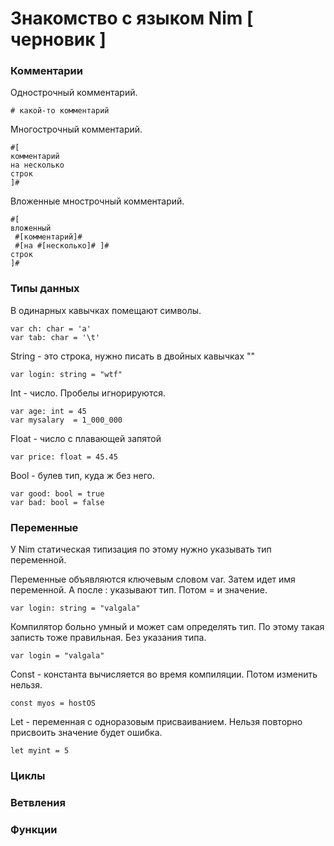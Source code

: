 # Знакомство с языком Nim [ черновик ]

### Комментарии

Однострочный комментарий.
```
# какой-то комментарий
```
Многострочный комментарий.
```
#[
комментарий
на несколько
строк
]#
```
Вложенные мнострочный комментарий.
```
#[
вложенный
 #[комментарий]#
 #[на #[несколько]# ]#
строк
]#

```

### Типы данных

В одинарных кавычках помещают символы.
```
var ch: char = 'a'
var tab: char = '\t'
```
String - это строка, нужно писать в двойных кавычках ""
```
var login: string = "wtf"
```
Int - число.
Пробелы игнорируются.
```
var age: int = 45
var mysalary  = 1_000_000
```
Float - число с плавающей запятой
```
var price: float = 45.45
```
Bool - булев тип, куда ж без него.
```
var good: bool = true
var bad: bool = false
```

### Переменные
У Nim статическая типизация по этому нужно указывать тип переменной.

Переменные объявляются ключевым словом var. 
Затем идет имя переменной. 
А после : указывают тип. 
Потом = и значение.
```
var login: string = "valgala"
```
Компилятор больно умный и может сам определять тип. 
По этому такая записть тоже правильная. Без указания типа. 
```
var login = "valgala"
```
Const - константа вычисляется во время компиляции.
Потом изменить нельзя.
```
const myos = hostOS
```
Let - переменная с одноразовым присваиванием. 
Нельзя повторно присвоить значение будет ошибка.
```
let myint = 5
```

### Циклы

### Ветвления

### Функции

